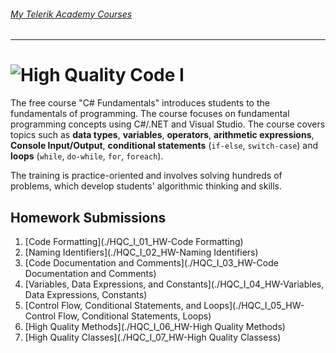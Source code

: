 ###### [My Telerik Academy Courses](https://github.com/nikolovdeyan/TelerikAcademy) 
-------------------------------------

![High Quality Code I](https://raw.githubusercontent.com/nikolovdeyan/telerikacademy/master/.resources/HQCI_large.png)
=====================================

The free course "C# Fundamentals" introduces students to the fundamentals of programming. The course focuses on fundamental programming concepts using C#/.NET and Visual Studio. The course covers topics such as **data types**, **variables**, **operators**, **arithmetic expressions**, **Console Input/Output**, **conditional statements** (`if-else`, `switch-case`) and **loops** (`while`, `do-while`, `for`, `foreach`).

The training is practice-oriented and involves solving hundreds of problems, which develop students' algorithmic thinking and skills.

## Homework Submissions
1. [Code Formatting](./HQC_I_01_HW-Code Formatting)
2. [Naming Identifiers](./HQC_I_02_HW-Naming Identifiers)
3. [Code Documentation and Comments](./HQC_I_03_HW-Code Documentation and Comments)
4. [Variables, Data Expressions, and Constants](./HQC_I_04_HW-Variables, Data Expressions, Constants)
5. [Control Flow, Conditional Statements, and Loops](./HQC_I_05_HW-Control Flow, Conditional Statements, Loops)
6. [High Quality Methods](./HQC_I_06_HW-High Quality Methods)
7. [High Quality Classes](./HQC_I_07_HW-High Quality Classess)
